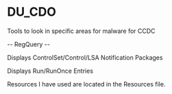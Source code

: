 # DU_CDO
Tools to look in specific areas for malware for CCDC

-- RegQuery --

Displays ControlSet/Control/LSA Notification Packages

Displays Run/RunOnce Entries

Resources I have used are located in the Resources file.
